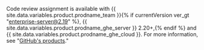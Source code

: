 Code review assignment is available with {{ site.data.variables.product.prodname_team }}{% if currentVersion ver_gt "enterprise-server@2.19" %}, {{ site.data.variables.product.prodname_ghe_server }} 2.20+,{% endif %} and {{ site.data.variables.product.prodname_ghe_cloud }}. For more information, see "[GitHub's products](/articles/githubs-products)."
